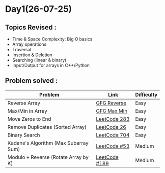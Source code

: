 # Day1(26-07-25)

## Topics Revised :

* Time & Space Complexity: Big O basics
* Array operations:
* Traversal
* Insertion & Deletion
* Searching (linear & binary)
* Input/Output for arrays in C++/Python

## Problem solved :

| Problem                            | Link                                                                                        | Difficulty |
| ---------------------------------- | ------------------------------------------------------------------------------------------- | ---------- |
| Reverse Array                      | [GFG Reverse](https://www.geeksforgeeks.org/write-a-program-to-reverse-an-array-or-string/) | Easy       |
| Max/Min in Array                | [GFG Max Min](https://www.geeksforgeeks.org/maximum-and-minimum-in-an-array/)               | Easy       |
| Move Zeros to End               | [LeetCode 283](https://leetcode.com/problems/move-zeroes/)                                  | Easy       |
| Remove Duplicates (Sorted Array) | [LeetCode 26](https://leetcode.com/problems/remove-duplicates-from-sorted-array/)          | Easy       |
| Binary Search                   | [LeetCode 704](https://leetcode.com/problems/binary-search/)                                | Easy       |
| Kadane's Algorithm (Max Subarray Sum) | [LeetCode #53](https://leetcode.com/problems/maximum-subarray/)                          | Medium     |
| Modulo + Reverse (Rotate Array by K)| [LeetCode #189](https://leetcode.com/problems/rotate-array/)                               | Medium     |
